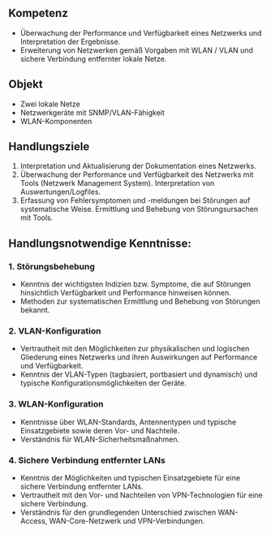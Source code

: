 ## Kompetenz

- Überwachung der Performance und Verfügbarkeit eines Netzwerks und Interpretation der Ergebnisse.
- Erweiterung von Netzwerken gemäß Vorgaben mit WLAN / VLAN und sichere Verbindung entfernter lokale Netze.

## Objekt

- Zwei lokale Netze
- Netzwerkgeräte mit SNMP/VLAN-Fähigkeit
- WLAN-Komponenten

## Handlungsziele

1. Interpretation und Aktualisierung der Dokumentation eines Netzwerks.
2. Überwachung der Performance und Verfügbarkeit des Netzwerks mit Tools (Netzwerk Management System). Interpretation von Auswertungen/Logfiles.
3. Erfassung von Fehlersymptomen und -meldungen bei Störungen auf systematische Weise. Ermittlung und Behebung von Störungsursachen mit Tools.

## Handlungsnotwendige Kenntnisse:

### 1. Störungsbehebung
- Kenntnis der wichtigsten Indizien bzw. Symptome, die auf Störungen hinsichtlich Verfügbarkeit und Performance hinweisen können.
- Methoden zur systematischen Ermittlung und Behebung von Störungen bekannt.

### 2. VLAN-Konfiguration
- Vertrautheit mit den Möglichkeiten zur physikalischen und logischen Gliederung eines Netzwerks und ihren Auswirkungen auf Performance und Verfügbarkeit.
- Kenntnis der VLAN-Typen (tagbasiert, portbasiert und dynamisch) und typische Konfigurationsmöglichkeiten der Geräte.

### 3. WLAN-Konfiguration
- Kenntnisse über WLAN-Standards, Antennentypen und typische Einsatzgebiete sowie deren Vor- und Nachteile.
- Verständnis für WLAN-Sicherheitsmaßnahmen.

### 4. Sichere Verbindung entfernter LANs
- Kenntnis der Möglichkeiten und typischen Einsatzgebiete für eine sichere Verbindung entfernter LANs.
- Vertrautheit mit den Vor- und Nachteilen von VPN-Technologien für eine sichere Verbindung.
- Verständnis für den grundlegenden Unterschied zwischen WAN-Access, WAN-Core-Netzwerk und VPN-Verbindungen.
